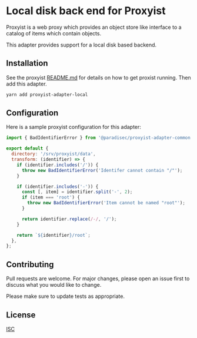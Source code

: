 # Local disk back end for Proxyist

Proxyist is a web proxy which provides an object store like interface to a catalog of items which contain objects.

This adapter provides support for a local disk based backend.

## Installation

See the proxyist [README.md](../proxyist/README.md) for details on how to get proxist running.
Then add this adapter.

```bash
yarn add proxyist-adapter-local
```

## Configuration

Here is a sample proxyist configuration for this adapter:
```js
import { BadIdentifierError } from '@paradisec/proxyist-adapter-common';

export default {
  directory: '/srv/proxyist/data',
  transform: (identifier) => {
    if (identifier.includes('/')) {
      throw new BadIdentifierError('Identifer cannot contain "/"');
    }

    if (identifier.includes('-')) {
      const [, item] = identifier.split('-', 2);
      if (item === 'root') {
        throw new BadIdentifierError('Item cannot be named "root"');
      }

      return identifier.replace(/-/, '/');
    }

    return `${identifier}/root`;
  },
};
```

## Contributing

Pull requests are welcome. For major changes, please open an issue first
to discuss what you would like to change.

Please make sure to update tests as appropriate.

## License

[ISC](https://choosealicense.com/licenses/isc/)
